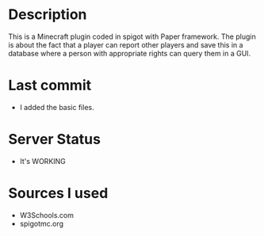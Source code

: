 # Description

This is a Minecraft plugin coded in spigot with Paper framework. The plugin is about the fact that a player can report other players and save this in a database where a person with appropriate rights can query them in a GUI.

# Last commit

- I added the basic files.

# Server Status

- It's WORKING

# Sources I used

- W3Schools.com
- spigotmc.org